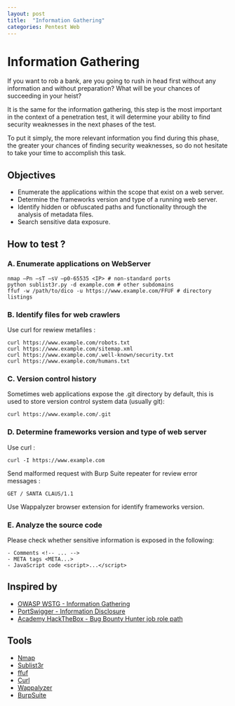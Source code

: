 ```yaml
---
layout: post
title:  "Information Gathering"
categories: Pentest Web
---
```


# Information Gathering

If you want to rob a bank, are you going to rush in head first without any information and without preparation? What will be your chances of succeeding in your heist?

It is the same for the information gathering, this step is the most important in the context of a penetration test, it will determine your ability to find security weaknesses in the next phases of the test.

To put it simply, the more relevant information you find during this phase, the greater your chances of finding security weaknesses, so do not hesitate to take your time to accomplish this task.

## Objectives

- Enumerate the applications within the scope that exist on a web server.
- Determine the frameworks version and type of a running web server.
- Identify hidden or obfuscated paths and functionality through the analysis of metadata files.
- Search sensitive data exposure.

## How to test ?

### A. Enumerate applications on WebServer

```
nmap –Pn –sT –sV –p0-65535 <IP> # non-standard ports 
python sublist3r.py -d example.com # other subdomains
ffuf -w /path/to/dico -u https://www.example.com/FFUF # directory listings
```

### B. Identify files for web crawlers

Use curl for rewiew metafiles :

```
curl https://www.example.com/robots.txt
curl https://www.example.com/sitemap.xml
curl https://www.example.com/.well-known/security.txt
curl https://www.example.com/humans.txt
```

### C. Version control history

Sometimes web applications expose the .git directory by default, this is used to store version control system data (usually git):

```
curl https://www.example.com/.git
```

### D. Determine frameworks version and type of web server

Use curl :

```
curl -I https://www.example.com
```

Send malformed request with Burp Suite repeater for review error messages :

```
GET / SANTA CLAUS/1.1
```

Use Wappalyzer browser extension for identify frameworks version.

### E. Analyze the source code


Please check whether sensitive information is exposed in the following:

```
- Comments <!-- ... -->
- META tags <META...>
- JavaScript code <script>...</script>
```

## Inspired by

- [OWASP WSTG - Information Gathering](https://owasp.org/www-project-web-security-testing-guide/latest/4-Web_Application_Security_Testing/01-Information_Gathering/)
- [PortSwigger - Information Disclosure](https://portswigger.net/web-security/information-disclosure)
- [Academy HackTheBox - Bug Bounty Hunter job role path](https://academy.hackthebox.com/paths/jobrole)

## Tools

- [Nmap](https://nmap.org/book/man.html)
- [Sublist3r](https://github.com/aboul3la/Sublist3r)
- [ffuf](https://github.com/ffuf/ffuf)
- [Curl](https://curl.se/docs/manpage.html)
- [Wappalyzer](https://chromewebstore.google.com/detail/wappalyzer-technology-pro/gppongmhjkpfnbhagpmjfkannfbllamg?hl=fr)
- [BurpSuite](https://portswigger.net/burp/communitydownload)
